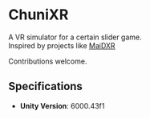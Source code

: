 # ChuniXR

A VR simulator for a certain slider game.<br>
Inspired by projects like [MaiDXR](https://github.com/xiaopeng12138/MaiDXR)

Contributions welcome.

## Specifications

- **Unity Version**: 6000.43f1
